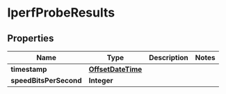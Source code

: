 
# IperfProbeResults

## Properties
Name | Type | Description | Notes
------------ | ------------- | ------------- | -------------
**timestamp** | [**OffsetDateTime**](OffsetDateTime.md) |  | 
**speedBitsPerSecond** | **Integer** |  | 



